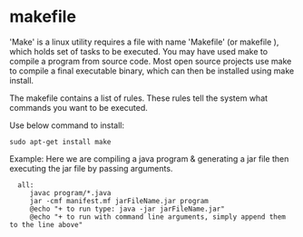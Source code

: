 # makefile



'Make' is a linux utility requires a file with name 'Makefile' (or makefile ), which holds set of tasks to be executed. You may have used make to compile a program from source code. Most open source projects use make to compile a final executable binary, which can then be installed using make install.

The makefile contains a list of rules. These rules tell the system what commands you want to be executed.

Use below command to install:

	sudo apt-get install make
 
Example:
	Here we are compiling a java program & generating a jar file then executing the jar file by passing arguments.




```
  all:
	 javac program/*.java
	 jar -cmf manifest.mf jarFileName.jar program
	 @echo "+ to run type: java -jar jarFileName.jar"
	 @echo "+ to run with command line arguments, simply append them to the line above" 
```

 
